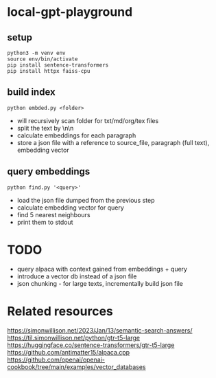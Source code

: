 # local-gpt-playground

## setup

```
python3 -m venv env
source env/bin/activate 
pip install sentence-transformers 
pip install httpx faiss-cpu
```

## build index

```
python embded.py <folder>
```

* will recursively scan folder for txt/md/org/tex files
* split the text by \n\n
* calculate embeddings for each paragraph
* store a json file with a reference to source_file, paragraph (full text), embedding vector

## query embeddings

```
python find.py '<query>'
```

* load the json file dumped from the previous step
* calculate embedding vector for query
* find 5 nearest neighbours
* print them to stdout

# TODO

* query alpaca with context gained from embeddings + query
* introduce a vector db instead of a json file
* json chunking - for large texts, incrementally build json file

# Related resources

https://simonwillison.net/2023/Jan/13/semantic-search-answers/
https://til.simonwillison.net/python/gtr-t5-large
https://huggingface.co/sentence-transformers/gtr-t5-large
https://github.com/antimatter15/alpaca.cpp
https://github.com/openai/openai-cookbook/tree/main/examples/vector_databases
